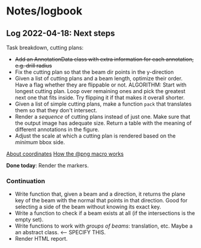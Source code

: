 # Notes/logbook

## Log 2022-04-18: Next steps

Task breakdown, cutting plans:

* ~~Add an AnnotationData class with extra information for each annotation, e.g. drill radius~~
* Fix the cutting plan so that the beam dir points in the y-direction
* Given a list of cutting plans and a beam length, optimize their order. Have a flag whether they are flippable or not.
  ALGORITHM: Start with longest cutting plan. Loop over remaining ones and pick the greatest next one that fits inside.
  Try flipping it if that makes it overall shorter.
* Given a list of simple cutting plans, make a function `pack` that translates them so that they don't intersect.
* Render a *sequence* of cutting plans instead of just one. Make sure that the output image has adequate size.
  Return a table with the meaning of different annotations in the figure.
* Adjust the scale at which a cutting plan is rendered based on the *minimum* bbox side.

[About coordinates](https://juliagraphics.github.io/Luxor.jl/stable/explanation/basics/)
[How the @png macro works](https://juliagraphics.github.io/Luxor.jl/stable/tutorial/basictutorial/#What-you-need)

**Done today**: Render the markers.

### Continuation

* Write function that, given a beam and a direction, it returns the plane key of the beam with the normal that points in that direction. Good for selecting a side of the beam without knowing its exact key.
* Write a function to check if a beam exists at all (if the intersections is the empty set).
* Write functions to work with *groups of beams*: translation, etc. Maybe a an abstract class. <-- SPECIFY THIS.
* Render HTML report.
